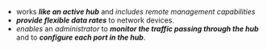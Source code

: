 - works ***like an active hub*** and *includes remote management capabilities*
- ***provide flexible data rates*** to network devices.
- *enables* an *administrator* to ***monitor the traffic passing through the hub*** and to ***configure each port in the hub***.

